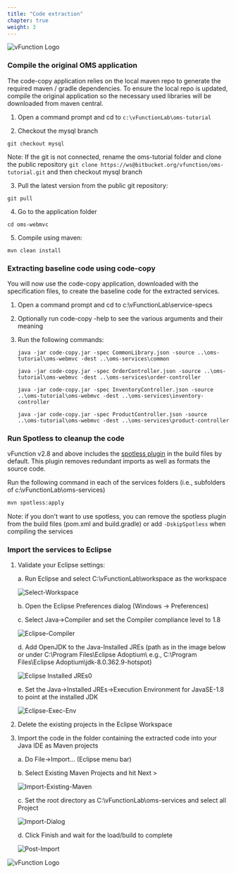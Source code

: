 ```yaml
---
title: "Code extraction"
chapter: true
weight: 3
---
```


![vFunction Logo](/images/vFunction.png)

### Compile the original OMS application

The code-copy application relies on the local maven repo to generate the required maven / gradle dependencies. To ensure the local repo is updated, compile the original application so the necessary used libraries will be downloaded from maven central.

1. Open a command prompt and cd to ```c:\vFunctionLab\oms-tutorial```

2. Checkout the mysql branch

```
git checkout mysql
```

Note: If the git is not connected, rename the oms-tutorial folder and clone the public repository ```git clone https://ws@bitbucket.org/vfunction/oms-tutorial.git``` and then checkout mysql branch

3. Pull the latest version from the public git repository:

```
git pull
```

4. Go to the application folder

```
cd oms-webmvc
```

5. Compile using maven: 
```
mvn clean install
```

### Extracting baseline code using code-copy

You will now use the code-copy application, downloaded with the specification files, to create the baseline code for the extracted services. 

1. Open a command prompt and cd to c:\vFunctionLab\service-specs

2. Optionally run code-copy -help to see the various arguments and their meaning

3. Run the following commands:

    ``` text
    java -jar code-copy.jar -spec CommonLibrary.json -source ..\oms-tutorial\oms-webmvc -dest ..\oms-services\common
    ```

    ``` text
    java -jar code-copy.jar -spec OrderController.json -source ..\oms-tutorial\oms-webmvc -dest ..\oms-services\order-controller
    ```

    ``` text
    java -jar code-copy.jar -spec InventoryController.json -source ..\oms-tutorial\oms-webmvc -dest ..\oms-services\inventory-controller
    ```

    ``` text
    java -jar code-copy.jar -spec ProductController.json -source ..\oms-tutorial\oms-webmvc -dest ..\oms-services\product-controller
    ```

### Run Spotless to cleanup the code

vFunction v2.8 and above includes the [spotless plugin](https://github.com/diffplug/spotless) in the build files by default. This plugin removes redundant imports as well as formats the source code.

Run the following command in each of the services folders (i.e., subfolders of c:\vFunctionLab\oms-services)

```cmd
mvn spotless:apply
```

Note: if you don't want to use spotless, you can remove the spotless plugin from the build files (pom.xml and build.gradle) or add ```-DskipSpotless``` when compiling the services

### Import the services to Eclipse

1. Validate your Eclipse settings:

    a. Run Eclipse and select C:\vFunctionLab\workspace as the workspace

    ![Select-Workspace](/images/Selecting-Workspace.png)

    b. Open the Eclipse Preferences dialog (Windows -> Preferences)

    c. Select Java->Compiler and set the Compiler compliance level to 1.8

    ![Eclipse-Compiler](/images/Eclipse-Compiler.png)

    d. Add OpenJDK to the Java-Installed JREs (path as in the image below or under C:\Program Files\Eclipse Adoptium\ e.g., C:\Program Files\Eclipse Adoptium\jdk-8.0.362.9-hotspot)

    ![Eclipse Installed JREs0](/images/Eclipse-Installed-JRE.png)

    e. Set the Java->Installed JREs->Execution Environment for JavaSE-1.8 to point at the installed JDK

    ![Eclipse-Exec-Env](/images/Eclipse-Exec-Env.png)



2. Delete the existing projects in the Eclipse Workspace 

3. Import the code in the folder containing the extracted code into your Java IDE as Maven projects

    a. Do File->Import... (Eclipse menu bar)

    b. Select Existing Maven Projects and hit Next >

    ![Import-Existing-Maven](/images/Import-Existing-Maven.png)

    c. Set the root directory as C:\vFunctionLab\oms-services and select all Project

    ![Import-Dialog](/images/Import-Dialog.png)   

    d. Click Finish and wait for the load/build to complete

    ![Post-Import](/images/Post-Import.png)   

![vFunction Logo](/images/vFunction.png)
